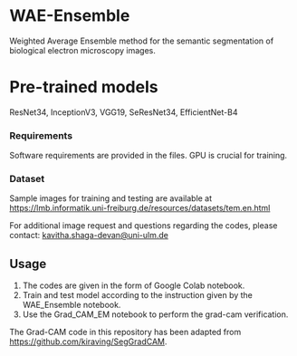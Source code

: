 # WAE-Ensemble
Weighted Average Ensemble method for the semantic segmentation of biological electron microscopy images.

# Pre-trained models
ResNet34, InceptionV3, VGG19, SeResNet34, EfficientNet-B4

### Requirements

Software requirements are provided in the files.
GPU is crucial for training. 

### Dataset

Sample images for training and testing are available at https://lmb.informatik.uni-freiburg.de/resources/datasets/tem.en.html

For additional image request and questions regarding the codes, please contact: kavitha.shaga-devan@uni-ulm.de 

## Usage

1) The codes are given in the form of Google Colab notebook.
2) Train and test model according to the instruction given by the WAE_Ensemble notebook.
3) Use the Grad_CAM_EM notebook to perform the grad-cam verification. 


The Grad-CAM code in this repository has been adapted from https://github.com/kiraving/SegGradCAM.


